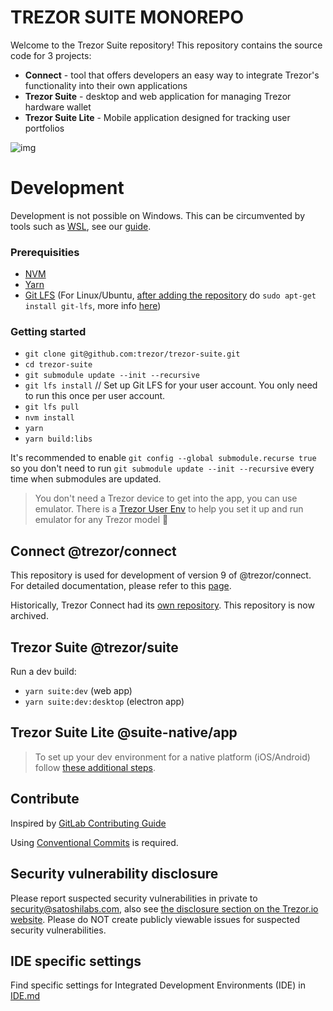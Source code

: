 # TREZOR SUITE MONOREPO

Welcome to the Trezor Suite repository! This repository contains the source code for 3 projects:

-   **Connect** - tool that offers developers an easy way to integrate Trezor's functionality into their own applications
-   **Trezor Suite** - desktop and web application for managing Trezor hardware wallet
-   **Trezor Suite Lite** - Mobile application designed for tracking user portfolios

![img](https://repository-images.githubusercontent.com/148657224/439f6100-765f-11e9-9bff-b725eef3c4a6)

# Development

Development is not possible on Windows. This can be circumvented by tools such as [WSL](https://learn.microsoft.com/en-us/windows/wsl/install), see our [guide](https://docs.trezor.io/trezor-suite/misc/development-on-windows.html).

### Prerequisities

-   [NVM](https://github.com/nvm-sh/nvm)
-   [Yarn](https://yarnpkg.com/lang/en/docs/install/)
-   [Git LFS](https://git-lfs.github.com/) (For Linux/Ubuntu, [after adding the repository](https://packagecloud.io/github/git-lfs/install) do `sudo apt-get install git-lfs`, more info [here](https://github.com/git-lfs/git-lfs/blob/main/INSTALLING.md))

### Getting started

-   `git clone git@github.com:trezor/trezor-suite.git`
-   `cd trezor-suite`
-   `git submodule update --init --recursive`
-   `git lfs install` // Set up Git LFS for your user account. You only need to run this once per user account.
-   `git lfs pull`
-   `nvm install`
-   `yarn`
-   `yarn build:libs`

It's recommended to enable `git config --global submodule.recurse true` so you don't need to run `git submodule update --init --recursive` every time when submodules are updated.

> You don't need a Trezor device to get into the app, you can use emulator. There is a [Trezor User Env](https://github.com/trezor/trezor-user-env) to help you set it up and run emulator for any Trezor model 🎉

## **Connect** @trezor/connect

This repository is used for development of version 9 of @trezor/connect. For detailed documentation, please refer to this [page](./docs/packages/connect/index.md).

Historically, Trezor Connect had its [own repository](https://github.com/trezor/connect). This repository is now archived.

## **Trezor Suite** @trezor/suite

Run a dev build:

-   `yarn suite:dev` (web app)
-   `yarn suite:dev:desktop` (electron app)

## **Trezor Suite Lite** @suite-native/app

> To set up your dev environment for a native platform (iOS/Android) follow [these additional steps](https://github.com/trezor/trezor-suite/tree/develop/suite-native/app#prerequisites).

## Contribute

Inspired by [GitLab Contributing Guide](https://docs.gitlab.com/ee/development/contributing/)

Using [Conventional Commits](COMMITS.md) is required.

## Security vulnerability disclosure

Please report suspected security vulnerabilities in private to [security@satoshilabs.com](mailto:security@satoshilabs.com), also see [the disclosure section on the Trezor.io website](https://trezor.io/support/a/how-to-report-a-security-issue). Please do NOT create publicly viewable issues for suspected security vulnerabilities.

## IDE specific settings

Find specific settings for Integrated Development Environments (IDE) in [IDE.md](./IDE.md)
